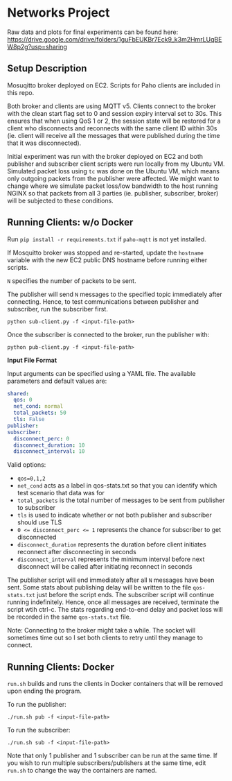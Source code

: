 # Networks Project

Raw data and plots for final experiments can be found here: https://drive.google.com/drive/folders/1guFbEUKBr7Eck9_k3m2HmrLUqBEW8p2g?usp=sharing

## Setup Description

Mosuqitto broker deployed on EC2. Scripts for Paho clients are included in this repo.

Both broker and clients are using MQTT v5. Clients connect to the broker with the clean start flag set to 0 and session expiry interval set to 30s. This ensures that when using QoS 1 or 2, the session state will be restored for a client who disconnects and reconnects with the same client ID within 30s (ie. client will receive all the messages that were published during the time that it was disconnected).

Initial experiment was run with the broker deployed on EC2 and both publisher and subscriber client scripts were run locally from my Ubuntu VM. Simulated packet loss using `tc` was done on the Ubuntu VM, which means only outgoing packets from the publisher were affected. We might want to change where we simulate packet loss/low bandwidth to the host running NGINX so that packets from all 3 parties (ie. publisher, subscriber, broker) will be subjected to these conditions.

## Running Clients: w/o Docker

Run `pip install -r requirements.txt` if `paho-mqtt` is not yet installed.

If Mosquitto broker was stopped and re-started, update the `hostname` variable with the new EC2 public DNS hostname before running either scripts.

`N` specifies the number of packets to be sent.

The publisher will send `N` messages to the specified topic immediately after connecting. Hence, to test communications between publisher and subscriber, run the subscriber first.

```
python sub-client.py -f <input-file-path>
```

Once the subscriber is connected to the broker, run the publisher with:

```
python pub-client.py -f <input-file-path>
```

**Input File Format**

Input arguments can be specified using a YAML file. The available parameters and default values are:

```yaml
shared:
  qos: 0
  net_cond: normal
  total_packets: 50
  tls: False
publisher:
subscriber:
  disconnect_perc: 0
  disconnect_duration: 10
  disconnect_interval: 10
```

Valid options:

- `qos=0,1,2`
- `net_cond` acts as a label in qos-stats.txt so that you can identify which test scenario that data was for
- `total_packets` is the total number of messages to be sent from publisher to subscriber
- `tls` is used to indicate whether or not both publisher and subscriber should use TLS
- `0 <= disconnect_perc <= 1` represents the chance for subscriber to get disconnected
- `disconnect_duration` represents the duration before client initiates reconnect after disconnecting in seconds
- `disconnect_interval` represents the minimum interval before next disconnect will be called after initiating reconnect in seconds

The publisher script will end immediately after all `N` messages have been sent. Some stats about publishing delay will be written to the file `qos-stats.txt` just before the script ends. The subscriber script will continue running indefinitely. Hence, once all messages are received, terminate the script wtih ctrl-c. The stats regarding end-to-end delay and packet loss will be recorded in the same `qos-stats.txt` file.

Note: Connecting to the broker might take a while. The socket will sometimes time out so I set both clients to retry until they manage to connect.

## Running Clients: Docker

`run.sh` builds and runs the clients in Docker containers that will be removed upon ending the program.

To run the publisher:

```
./run.sh pub -f <input-file-path>
```

To run the subscriber:

```
./run.sh sub -f <input-file-path>
```

Note that only 1 publisher and 1 subscriber can be run at the same time. If you wish to run multiple subscribers/publishers at the same time, edit `run.sh` to change the way the containers are named.

